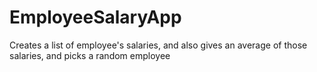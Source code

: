 # EmployeeSalaryApp
Creates a list of employee's salaries, and also gives an average of those salaries, and picks a random employee
